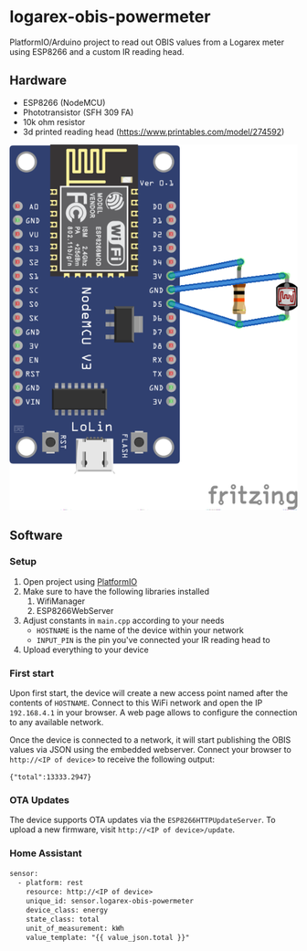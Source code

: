 # logarex-obis-powermeter
PlatformIO/Arduino project to read out OBIS values from a Logarex meter using ESP8266 and a custom IR reading head.

## Hardware
* ESP8266 (NodeMCU)
* Phototransistor (SFH 309 FA)
* 10k ohm resistor
* 3d printed reading head (https://www.printables.com/model/274592)

![schematic](doc/schematic.png)

## Software

### Setup

1. Open project using [PlatformIO](https://platformio.org)
1. Make sure to have the following libraries installed
   1. WifiManager
   2. ESP8266WebServer
1. Adjust constants in `main.cpp` according to your needs
   * `HOSTNAME` is the name of the device within your network
   * `INPUT_PIN` is the pin you've connected your IR reading head to
1. Upload everything to your device

### First start

Upon first start, the device will create a new access point named after the contents of `HOSTNAME`. Connect to this WiFi network and open the IP `192.168.4.1` in your browser. A web page allows to configure the connection to any available network.

Once the device is connected to a network, it will start publishing the OBIS values via JSON using the embedded webserver.
Connect your browser to `http://<IP of device>` to receive the following output:

```
{"total":13333.2947}
```

### OTA Updates
The device supports OTA updates via the `ESP8266HTTPUpdateServer`. To upload a new firmware, visit `http://<IP of device>/update`.

### Home Assistant

```
sensor:
  - platform: rest
    resource: http://<IP of device>
    unique_id: sensor.logarex-obis-powermeter
    device_class: energy
    state_class: total
    unit_of_measurement: kWh
    value_template: "{{ value_json.total }}"
```